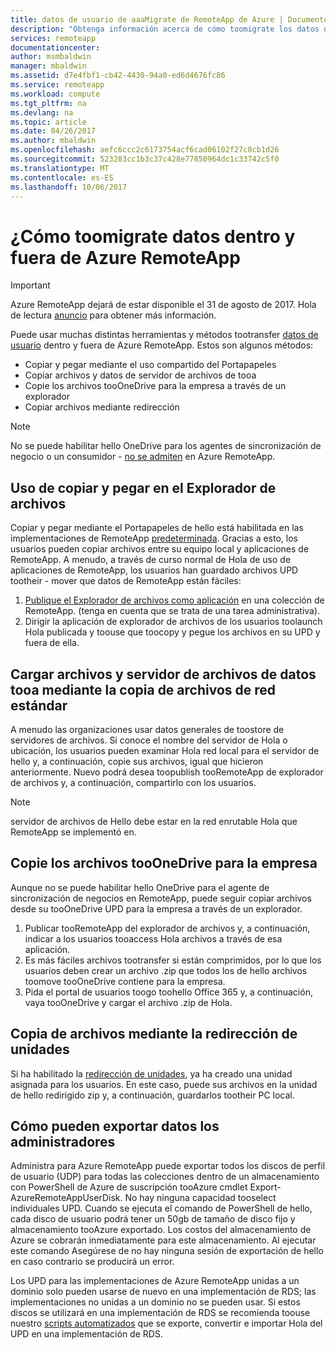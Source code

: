 ```yaml
---
title: datos de usuario de aaaMigrate de RemoteApp de Azure | Documentos de Microsoft
description: "Obtenga información acerca de cómo toomigrate los datos de usuario dentro y fuera de Azure RemoteApp."
services: remoteapp
documentationcenter: 
author: msmbaldwin
manager: mbaldwin
ms.assetid: d7e4fbf1-cb42-4430-94a0-ed6d4676fc86
ms.service: remoteapp
ms.workload: compute
ms.tgt_pltfrm: na
ms.devlang: na
ms.topic: article
ms.date: 04/26/2017
ms.author: mbaldwin
ms.openlocfilehash: aefc6ccc2c6173754acf6cad06102f27c8cb1d26
ms.sourcegitcommit: 523283cc1b3c37c428e77850964dc1c33742c5f0
ms.translationtype: MT
ms.contentlocale: es-ES
ms.lasthandoff: 10/06/2017
---
```

# <a name="how-toomigrate-data-into-and-out-of-azure-remoteapp"></a>¿Cómo toomigrate datos dentro y fuera de Azure RemoteApp
> [!IMPORTANT]
> Azure RemoteApp dejará de estar disponible el 31 de agosto de 2017. Hola de lectura [anuncio](https://go.microsoft.com/fwlink/?linkid=821148) para obtener más información.
> 
> 

Puede usar muchas distintas herramientas y métodos tootransfer [datos de usuario](remoteapp-upd.md) dentro y fuera de Azure RemoteApp. Estos son algunos métodos:

* Copiar y pegar mediante el uso compartido del Portapapeles
* Copiar archivos y datos de servidor de archivos de tooa
* Copie los archivos tooOneDrive para la empresa a través de un explorador
* Copiar archivos mediante redirección

> [!NOTE]
> No se puede habilitar hello OneDrive para los agentes de sincronización de negocio o un consumidor - [no se admiten](remoteapp-onedrive.md) en Azure RemoteApp.
> 
> 

## <a name="use-copy-and-paste-in-file-explorer"></a>Uso de copiar y pegar en el Explorador de archivos
Copiar y pegar mediante el Portapapeles de hello está habilitada en las implementaciones de RemoteApp [predeterminada](remoteapp-redirection.md). Gracias a esto, los usuarios pueden copiar archivos entre su equipo local y aplicaciones de RemoteApp. A menudo, a través de curso normal de Hola de uso de aplicaciones de RemoteApp, los usuarios han guardado archivos UPD tootheir - mover que datos de RemoteApp están fáciles:

1. [Publique el Explorador de archivos como aplicación](remoteapp-publish.md) en una colección de RemoteApp. (tenga en cuenta que se trata de una tarea administrativa).
2. Dirigir la aplicación de explorador de archivos de los usuarios toolaunch Hola publicada y toouse que toocopy y pegue los archivos en su UPD y fuera de ella.

## <a name="upload-files-and-data-tooa-file-server-by-using-standard-network-file-copy"></a>Cargar archivos y servidor de archivos de datos tooa mediante la copia de archivos de red estándar
A menudo las organizaciones usar datos generales de toostore de servidores de archivos. Si conoce el nombre del servidor de Hola o ubicación, los usuarios pueden examinar Hola red local para el servidor de hello y, a continuación, copie sus archivos, igual que hicieron anteriormente. Nuevo podrá desea toopublish tooRemoteApp de explorador de archivos y, a continuación, compartirlo con los usuarios.

> [!NOTE]
> servidor de archivos de Hello debe estar en la red enrutable Hola que RemoteApp se implementó en.
> 
> 

## <a name="copy-files-tooonedrive-for-business"></a>Copie los archivos tooOneDrive para la empresa
Aunque no se puede habilitar hello OneDrive para el agente de sincronización de negocios en RemoteApp, puede seguir copiar archivos desde su tooOneDrive UPD para la empresa a través de un explorador. 

1. Publicar tooRemoteApp del explorador de archivos y, a continuación, indicar a los usuarios tooaccess Hola archivos a través de esa aplicación. 
2. Es más fáciles archivos tootransfer si están comprimidos, por lo que los usuarios deben crear un archivo .zip que todos los de hello archivos toomove tooOneDrive contiene para la empresa.
3. Pida el portal de usuarios toogo toohello Office 365 y, a continuación, vaya tooOneDrive y cargar el archivo .zip de Hola.

## <a name="copy-files-by-using-drive-redirection"></a>Copia de archivos mediante la redirección de unidades
Si ha habilitado la [redirección de unidades](remoteapp-redirection.md), ya ha creado una unidad asignada para los usuarios. En este caso, puede sus archivos en la unidad de hello redirigido zip y, a continuación, guardarlos tootheir PC local.

## <a name="how-administrators-can-export-data"></a>Cómo pueden exportar datos los administradores

Administra para Azure RemoteApp puede exportar todos los discos de perfil de usuario (UDP) para todas las colecciones dentro de un almacenamiento con PowerShell de Azure de suscripción tooAzure cmdlet Export-AzureRemoteAppUserDisk.  No hay ninguna capacidad tooselect individuales UPD.  Cuando se ejecuta el comando de PowerShell de hello, cada disco de usuario podrá tener un 50gb de tamaño de disco fijo y almacenamiento tooAzure exportado.  Los costos del almacenamiento de Azure se cobrarán inmediatamente para este almacenamiento.  Al ejecutar este comando Asegúrese de no hay ninguna sesión de exportación de hello en caso contrario se producirá un error.

Los UPD para las implementaciones de Azure RemoteApp unidas a un dominio solo pueden usarse de nuevo en una implementación de RDS; las implementaciones no unidas a un dominio no se pueden usar.  Si estos discos se utilizará en una implementación de RDS se recomienda toouse nuestro [scripts automatizados](https://github.com/arcadiahlyy/aramigration) que se exporte, convertir e importar Hola del UPD en una implementación de RDS.

